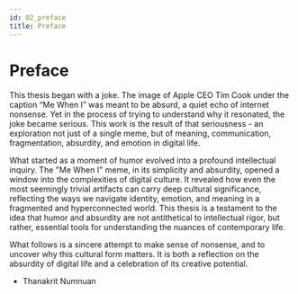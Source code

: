 ```yaml
---
id: 02_preface
title: Preface
---
```

# Preface

This thesis began with a joke. The image of Apple CEO Tim Cook under the caption “Me When I” was meant to be absurd, a quiet echo of internet nonsense. Yet in the process of trying to understand why it resonated, the joke became serious. This work is the result of that seriousness - an exploration not just of a single meme, but of meaning, communication, fragmentation, absurdity, and emotion in digital life.

What started as a moment of humor evolved into a profound intellectual inquiry. The "Me When I" meme, in its simplicity and absurdity, opened a window into the complexities of digital culture. It revealed how even the most seemingly trivial artifacts can carry deep cultural significance, reflecting the ways we navigate identity, emotion, and meaning in a fragmented and hyperconnected world. This thesis is a testament to the idea that humor and absurdity are not antithetical to intellectual rigor, but rather, essential tools for understanding the nuances of contemporary life.

What follows is a sincere attempt to make sense of nonsense, and to uncover why this cultural form matters. It is both a reflection on the absurdity of digital life and a celebration of its creative potential.

- Thanakrit Numnuan


